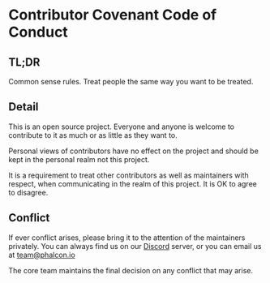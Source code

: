 # Contributor Covenant Code of Conduct

## TL;DR

Common sense rules. Treat people the same way you want to be treated.

## Detail

This is an open source project. Everyone and anyone is welcome to contribute
to it as much or as little as they want to.

Personal views of contributors have no effect on the project and should be
kept in the personal realm not this project.

It is a requirement to treat other contributors as well as maintainers with
respect, when communicating in the realm of this project. It is OK to agree to
disagree.

## Conflict

If ever conflict arises, please bring it to the attention of the maintainers
privately. You can always find us on our [Discord](https://phalcon.io/discord)
server, or you can email us at [team@phalcon.io](mailto:team@phalcon.io)

The core team maintains the final decision on any conflict that may arise.
